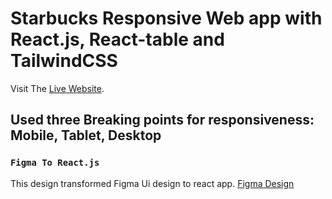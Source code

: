 # Starbucks Responsive Web app with React.js, React-table and TailwindCSS

Visit The [Live Website](https://starbucks-algo.netlify.app/).

## Used three Breaking points for responsiveness: Mobile, Tablet, Desktop

### `Figma To React.js`

This design transformed Figma Ui design to react app.
[Figma Design](https://www.figma.com/file/EyOu8FPZhy2fzqG9LldcdT/FE-Test)

